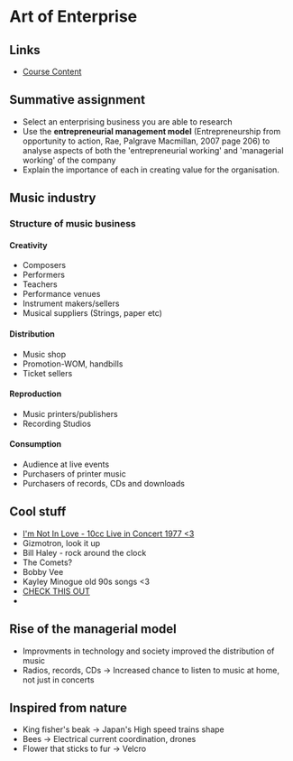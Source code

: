 <!-- Google Analytics -->
<script async src="https://www.googletagmanager.com/gtag/js?id=UA-113560131-1"></script>
<script>
  window.dataLayer = window.dataLayer || [];
  function gtag(){dataLayer.push(arguments);}
  gtag('js', new Date());
  gtag('config', 'UA-113560131-1');
</script>

# Art of Enterprise

## Links
* [Course Content](https://online.manchester.ac.uk/webapps/blackboard/content/listContent.jsp?course_id=_46058_1&content_id=_5151202_1&mode=reset)
## Summative assignment

* Select an enterprising business you are able to research
* Use the **entrepreneurial management model** (Entrepreneurship from opportunity to action, Rae, Palgrave Macmillan, 2007 page 206) to analyse aspects of both the 'entrepreneurial working' and 'managerial working' of the company
* Explain the importance of each in creating value for the organisation.

## Music industry

### Structure of music business

#### Creativity
* Composers
* Performers 
* Teachers
* Performance venues
* Instrument makers/sellers
* Musical suppliers (Strings, paper etc)

#### Distribution
* Music shop
* Promotion-WOM, handbills
* Ticket sellers

#### Reproduction
* Music printers/publishers
* Recording Studios

#### Consumption
* Audience at live events
* Purchasers of printer music
* Purchasers of records, CDs and downloads

## Cool stuff

* [I'm Not In Love - 10cc Live in Concert 1977
<3](https://www.youtube.com/watch?v=1MrI3tz2xkM)
* Gizmotron, look it up
* Bill Haley - rock around the clock
* The Comets?
* Bobby Vee
* Kayley Minogue old 90s songs <3 
* [CHECK THIS OUT](insideabbeyroad.withgoogle.com)
* 

## Rise of the managerial model

* Improvments in technology and society improved the distribution of music
* Radios, records, CDs -> Increased chance to listen to music at home, not just in concerts

## Inspired from nature
* King fisher's beak -> Japan's High speed trains shape
* Bees -> Electrical current coordination, drones
* Flower that sticks to fur -> Velcro